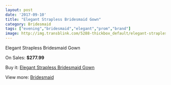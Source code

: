 ```yaml
---
layout: post
date: '2017-09-10'
title: "Elegant Strapless Bridesmaid Gown"
category: Bridesmaid
tags: ["evening","bridesmaid","elegant","prom","brand"]
image: http://img.transblink.com/5288-thickbox_default/elegant-strapless-bridesmaid-gown.jpg
---
```

Elegant Strapless Bridesmaid Gown

On Sales: **$277.99**
<a href="https://www.transblink.com/en/bridesmaid/1683-elegant-strapless-bridesmaid-gown.html"><amp-img layout="responsive" width="600" height="600" src="//img.transblink.com/5288-thickbox_default/elegant-strapless-bridesmaid-gown.jpg" alt="Elegant Strapless Bridesmaid Gown 0" /></a>
<a href="https://www.transblink.com/en/bridesmaid/1683-elegant-strapless-bridesmaid-gown.html"><amp-img layout="responsive" width="600" height="600" src="//img.transblink.com/5289-thickbox_default/elegant-strapless-bridesmaid-gown.jpg" alt="Elegant Strapless Bridesmaid Gown 1" /></a>

Buy it: [Elegant Strapless Bridesmaid Gown](https://www.transblink.com/en/bridesmaid/1683-elegant-strapless-bridesmaid-gown.html "Elegant Strapless Bridesmaid Gown")

View more: [Bridesmaid](https://www.transblink.com/en/4-bridesmaid "Bridesmaid")
